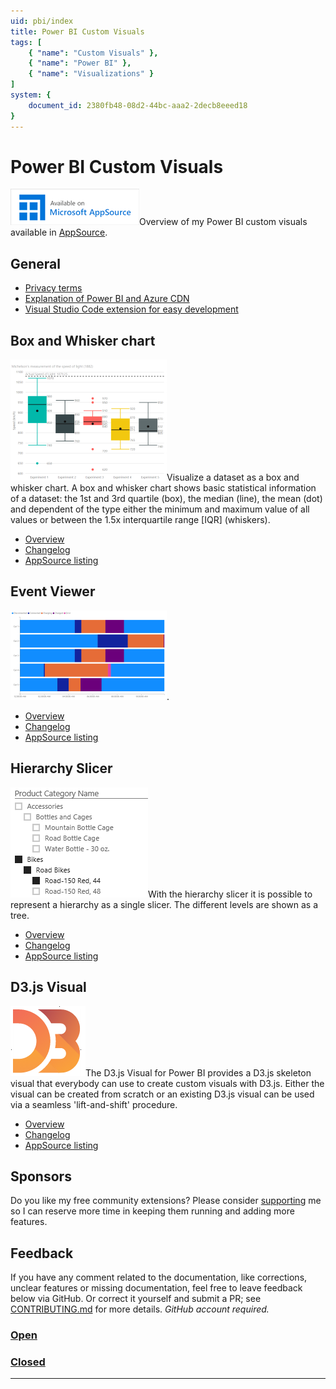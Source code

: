 ```yaml
---
uid: pbi/index
title: Power BI Custom Visuals
tags: [
    { "name": "Custom Visuals" }, 
    { "name": "Power BI" },
    { "name": "Visualizations" }
]
system: {
    document_id: 2380fb48-08d2-44bc-aaa2-2decb8eeed18
}
---
```

# Power BI Custom Visuals

![Microsoft AppSource Logo](images/MicrosoftAppSource_Small.png)Overview of my Power BI custom visuals available in [AppSource](https://appsource.microsoft.com/en-us/marketplace/apps?product=power-bi-visuals&page=1).

## General

- [Privacy terms](xref:pbi/privacy-terms.md)
- [Explanation of Power BI and Azure CDN](https://azurebi.jppp.org/2016/07/20/power-bi-visuals-delivered-via-azure-cdn/)
- [Visual Studio Code extension for easy development](xref:vscode/pbiviz/overview)

## Box and Whisker chart

![Box and Whisker chart](images/BoxWhiskerChart-thumbnail.png)Visualize a dataset as a box and whisker chart. A box and whisker chart shows basic statistical information of a dataset: the 1st and 3rd quartile (box), the median (line), the mean (dot) and dependent of the type either the minimum and maximum value of all values or between the 1.5x interquartile range [IQR] (whiskers).

- [Overview](xref:pbi/boxandwhisker/overview)
- [Changelog](xref:pbi/boxandwhisker/changelog)
- [AppSource listing](https://appsource.microsoft.com/product/power-bi-visuals/WA104380831?src=website&mktcmpid=overview)

## Event Viewer

![Event Viewer](images/EventViewer-thumbnail.png).

- [Overview](xref:pbi/eventviewer/overview)
- [Changelog](xref:pbi/eventviewer/changelog)
- [AppSource listing]()

## Hierarchy Slicer

![Hierarchy Slicer](images/HierarchySlicer.png)With the hierarchy slicer it is possible to represent a hierarchy as a single slicer. The different levels are shown as a tree.

- [Overview](xref:pbi/hierarchyslicer/overview)
- [Changelog](xref:pbi/hierarchyslicer/changelog)
- [AppSource listing](https://appsource.microsoft.com/product/power-bi-visuals/WA104380820?src=website&mktcmpid=overview)

## D3.js Visual

![D3.js Visual](images/D3js.png)The D3.js Visual for Power BI provides a D3.js skeleton visual that everybody can use to create custom visuals with D3.js. Either the visual can be created from scratch or an existing D3.js visual can be used via a seamless 'lift-and-shift' procedure.

- [Overview](xref:pbi/d3js/overview)
- [Changelog](xref:pbi/d3js/changelog)
- [AppSource listing](https://appsource.microsoft.com/en-us/product/power-bi-visuals/WA104381354?src=website&mktcmpid=overview)

## Sponsors
 
Do you like my free community extensions? Please consider [supporting](xref:pbi/sponsors) me so I can reserve more time in keeping them running and adding more features.

## Feedback

If you have any comment related to the documentation, like corrections, unclear features or missing documentation, feel free to leave feedback below via GitHub. Or correct it yourself and submit a PR; see [CONTRIBUTING.md](https://github.com/liprec/azurebi-docs/blob/master/.github/CONTRIBUTING.md) for more details.
*GitHub account required.*

### [**Open**](#tab/docs-open)

### [**Closed**](#tab/docs-closed)

***
